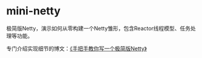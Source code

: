 # mini-netty
极简版Netty，演示如何从零构建一个Netty雏形，包含Reactor线程模型、任务处理等功能。

专门介绍实现细节的博文：[《手把手教你写一个极简版Netty》](https://zhuanlan.zhihu.com/p/600803754)

